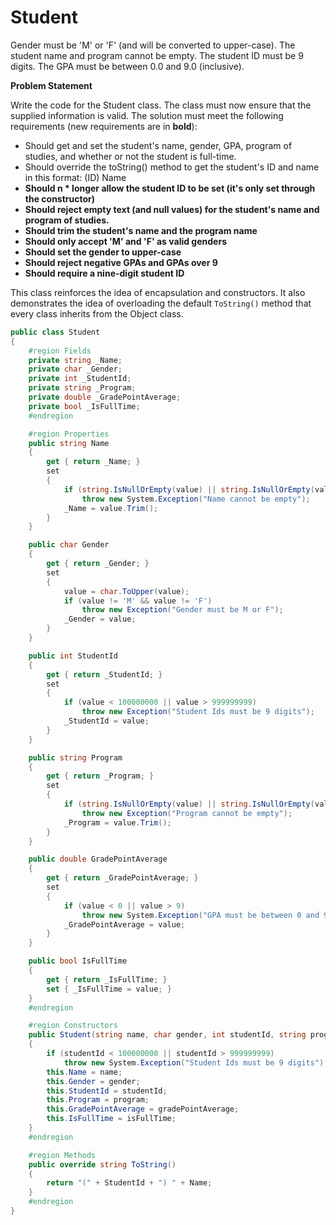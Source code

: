 ---
---
# Student

Gender must be 'M' or 'F' (and will be converted to upper-case). The student name and program cannot be empty. The student ID must be 9 digits. The GPA must be between 0.0 and 9.0 (inclusive).

**Problem Statement**

Write the code for the Student class. The class must now ensure that the supplied information is valid. The solution must meet the following requirements (new requirements are in **bold**):

* Should get and set the student's name, gender, GPA, program of studies, and whether or not the student is full-time.
* Should override the toString() method to get the student's ID and name in this format:
(ID) Name
* **Should n  * longer allow the student ID to be set (it's only set through the constructor)**
* **Should reject empty text (and null values) for the student's name and program of studies.**
* **Should trim the student's name and the program name**
* **Should only accept 'M' and 'F' as valid genders**
* **Should set the gender to upper-case**
* **Should reject negative GPAs and GPAs over 9**
* **Should require a nine-digit student ID**

This class reinforces the idea of encapsulation and constructors. It also demonstrates the idea of overloading the default `ToString()` method that every class inherits from the Object class.
 
```csharp
public class Student
{
    #region Fields
    private string _Name;
    private char _Gender;
    private int _StudentId;
    private string _Program;
    private double _GradePointAverage;
    private bool _IsFullTime;
    #endregion

    #region Properties
    public string Name
    {
        get { return _Name; }
        set
        {
            if (string.IsNullOrEmpty(value) || string.IsNullOrEmpty(value.Trim()))
                throw new System.Exception("Name cannot be empty");
            _Name = value.Trim();
        }
    }

    public char Gender
    {
        get { return _Gender; }
        set
        {
            value = char.ToUpper(value);
            if (value != 'M' && value != 'F')
                throw new Exception("Gender must be M or F");
            _Gender = value;
        }
    }

    public int StudentId
    {
        get { return _StudentId; }
        set
        {
            if (value < 100000000 || value > 999999999)
                throw new Exception("Student Ids must be 9 digits");
            _StudentId = value;
        }
    }

    public string Program
    {
        get { return _Program; }
        set
        {
            if (string.IsNullOrEmpty(value) || string.IsNullOrEmpty(value.Trim()))
                throw new Exception("Program cannot be empty");
            _Program = value.Trim();
        }
    }

    public double GradePointAverage
    {
        get { return _GradePointAverage; }
        set
        {
            if (value < 0 || value > 9)
                throw new System.Exception("GPA must be between 0 and 9 inclusive");
            _GradePointAverage = value;
        }
    }

    public bool IsFullTime
    {
        get { return _IsFullTime; }
        set { _IsFullTime = value; }
    }
    #endregion

    #region Constructors
    public Student(string name, char gender, int studentId, string program, double gradePointAverage, bool isFullTime)
    {
        if (studentId < 100000000 || studentId > 999999999)
            throw new System.Exception("Student Ids must be 9 digits");
        this.Name = name;
        this.Gender = gender;
        this.StudentId = studentId;
        this.Program = program;
        this.GradePointAverage = gradePointAverage;
        this.IsFullTime = isFullTime;
    }
    #endregion

    #region Methods
    public override string ToString()
    {
        return "(" + StudentId + ") " + Name;
    }
    #endregion
}
```
